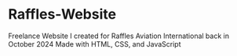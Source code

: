 # Raffles-Website
Freelance Website I created for Raffles Aviation International back in October 2024
Made with HTML, CSS, and JavaScript
